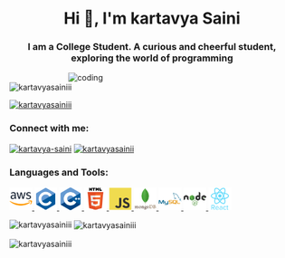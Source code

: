 <h1 align="center">Hi 👋, I'm kartavya Saini</h1>
<h3 align="center">I am a College Student. A curious and cheerful student, exploring the world of programming</h3>
<img align="right" alt="coding" width="400" src="https://media1.tenor.com/m/a6S35wgiCOsAAAAC/deku-java.gif">

<p align="left"> <img src="https://komarev.com/ghpvc/?username=kartavyasainiii&label=Profile%20views&color=0e75b6&style=flat" alt="kartavyasainiii" /> </p>

<p align="left"> <a href="https://github.com/ryo-ma/github-profile-trophy"><img src="https://github-profile-trophy.vercel.app/?username=kartavyasainiii" alt="kartavyasainiii" /></a> </p>

<h3 align="left">Connect with me:</h3>
<p align="left">
<a href="https://linkedin.com/in/kartavya-saini" target="blank"><img align="center" src="https://raw.githubusercontent.com/rahuldkjain/github-profile-readme-generator/master/src/images/icons/Social/linked-in-alt.svg" alt="kartavya-saini" height="30" width="40" /></a>
<a href="https://instagram.com/kartavyasainii" target="blank"><img align="center" src="https://raw.githubusercontent.com/rahuldkjain/github-profile-readme-generator/master/src/images/icons/Social/instagram.svg" alt="kartavyasainii" height="30" width="40" /></a>
</p>

<h3 align="left">Languages and Tools:</h3>
<p align="left"> <a href="https://aws.amazon.com" target="_blank" rel="noreferrer"> <img src="https://raw.githubusercontent.com/devicons/devicon/master/icons/amazonwebservices/amazonwebservices-original-wordmark.svg" alt="aws" width="40" height="40"/> </a> <a href="https://www.cprogramming.com/" target="_blank" rel="noreferrer"> <img src="https://raw.githubusercontent.com/devicons/devicon/master/icons/c/c-original.svg" alt="c" width="40" height="40"/> </a> <a href="https://www.w3schools.com/cpp/" target="_blank" rel="noreferrer"> <img src="https://raw.githubusercontent.com/devicons/devicon/master/icons/cplusplus/cplusplus-original.svg" alt="cplusplus" width="40" height="40"/> </a> <a href="https://www.w3.org/html/" target="_blank" rel="noreferrer"> <img src="https://raw.githubusercontent.com/devicons/devicon/master/icons/html5/html5-original-wordmark.svg" alt="html5" width="40" height="40"/> </a> <a href="https://developer.mozilla.org/en-US/docs/Web/JavaScript" target="_blank" rel="noreferrer"> <img src="https://raw.githubusercontent.com/devicons/devicon/master/icons/javascript/javascript-original.svg" alt="javascript" width="40" height="40"/> </a> <a href="https://www.mongodb.com/" target="_blank" rel="noreferrer"> <img src="https://raw.githubusercontent.com/devicons/devicon/master/icons/mongodb/mongodb-original-wordmark.svg" alt="mongodb" width="40" height="40"/> </a> <a href="https://www.mysql.com/" target="_blank" rel="noreferrer"> <img src="https://raw.githubusercontent.com/devicons/devicon/master/icons/mysql/mysql-original-wordmark.svg" alt="mysql" width="40" height="40"/> </a> <a href="https://nodejs.org" target="_blank" rel="noreferrer"> <img src="https://raw.githubusercontent.com/devicons/devicon/master/icons/nodejs/nodejs-original-wordmark.svg" alt="nodejs" width="40" height="40"/> </a> <a href="https://reactjs.org/" target="_blank" rel="noreferrer"> <img src="https://raw.githubusercontent.com/devicons/devicon/master/icons/react/react-original-wordmark.svg" alt="react" width="40" height="40"/> </a> </p>

<p><img align="left" src="https://github-readme-stats.vercel.app/api/top-langs?username=kartavyasainiii&show_icons=true&locale=en&layout=compact" alt="kartavyasainiii" /></p>

<p>&nbsp;<img align="center" src="https://github-readme-stats.vercel.app/api?username=kartavyasainiii&show_icons=true&locale=en" alt="kartavyasainiii" /></p>

<p><img align="center" src="https://github-readme-streak-stats.herokuapp.com/?user=kartavyasainiii&" alt="kartavyasainiii" /></p>

